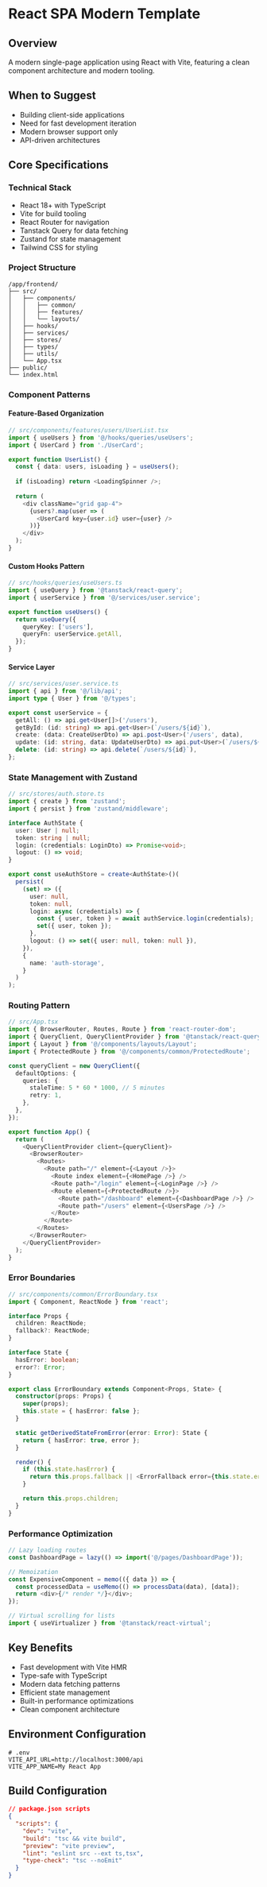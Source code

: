 # React SPA Modern Template

## Overview
A modern single-page application using React with Vite, featuring a clean component architecture and modern tooling.

## When to Suggest
- Building client-side applications
- Need for fast development iteration
- Modern browser support only
- API-driven architectures

## Core Specifications

### Technical Stack
- React 18+ with TypeScript
- Vite for build tooling
- React Router for navigation
- Tanstack Query for data fetching
- Zustand for state management
- Tailwind CSS for styling

### Project Structure
```
/app/frontend/
├── src/
│   ├── components/
│   │   ├── common/
│   │   ├── features/
│   │   └── layouts/
│   ├── hooks/
│   ├── services/
│   ├── stores/
│   ├── types/
│   ├── utils/
│   └── App.tsx
├── public/
└── index.html
```

### Component Patterns

#### Feature-Based Organization
```typescript
// src/components/features/users/UserList.tsx
import { useUsers } from '@/hooks/queries/useUsers';
import { UserCard } from './UserCard';

export function UserList() {
  const { data: users, isLoading } = useUsers();
  
  if (isLoading) return <LoadingSpinner />;
  
  return (
    <div className="grid gap-4">
      {users?.map(user => (
        <UserCard key={user.id} user={user} />
      ))}
    </div>
  );
}
```

#### Custom Hooks Pattern
```typescript
// src/hooks/queries/useUsers.ts
import { useQuery } from '@tanstack/react-query';
import { userService } from '@/services/user.service';

export function useUsers() {
  return useQuery({
    queryKey: ['users'],
    queryFn: userService.getAll,
  });
}
```

#### Service Layer
```typescript
// src/services/user.service.ts
import { api } from '@/lib/api';
import type { User } from '@/types';

export const userService = {
  getAll: () => api.get<User[]>('/users'),
  getById: (id: string) => api.get<User>(`/users/${id}`),
  create: (data: CreateUserDto) => api.post<User>('/users', data),
  update: (id: string, data: UpdateUserDto) => api.put<User>(`/users/${id}`, data),
  delete: (id: string) => api.delete(`/users/${id}`),
};
```

### State Management with Zustand
```typescript
// src/stores/auth.store.ts
import { create } from 'zustand';
import { persist } from 'zustand/middleware';

interface AuthState {
  user: User | null;
  token: string | null;
  login: (credentials: LoginDto) => Promise<void>;
  logout: () => void;
}

export const useAuthStore = create<AuthState>()(
  persist(
    (set) => ({
      user: null,
      token: null,
      login: async (credentials) => {
        const { user, token } = await authService.login(credentials);
        set({ user, token });
      },
      logout: () => set({ user: null, token: null }),
    }),
    {
      name: 'auth-storage',
    }
  )
);
```

### Routing Pattern
```typescript
// src/App.tsx
import { BrowserRouter, Routes, Route } from 'react-router-dom';
import { QueryClient, QueryClientProvider } from '@tanstack/react-query';
import { Layout } from '@/components/layouts/Layout';
import { ProtectedRoute } from '@/components/common/ProtectedRoute';

const queryClient = new QueryClient({
  defaultOptions: {
    queries: {
      staleTime: 5 * 60 * 1000, // 5 minutes
      retry: 1,
    },
  },
});

export function App() {
  return (
    <QueryClientProvider client={queryClient}>
      <BrowserRouter>
        <Routes>
          <Route path="/" element={<Layout />}>
            <Route index element={<HomePage />} />
            <Route path="/login" element={<LoginPage />} />
            <Route element={<ProtectedRoute />}>
              <Route path="/dashboard" element={<DashboardPage />} />
              <Route path="/users" element={<UsersPage />} />
            </Route>
          </Route>
        </Routes>
      </BrowserRouter>
    </QueryClientProvider>
  );
}
```

### Error Boundaries
```typescript
// src/components/common/ErrorBoundary.tsx
import { Component, ReactNode } from 'react';

interface Props {
  children: ReactNode;
  fallback?: ReactNode;
}

interface State {
  hasError: boolean;
  error?: Error;
}

export class ErrorBoundary extends Component<Props, State> {
  constructor(props: Props) {
    super(props);
    this.state = { hasError: false };
  }

  static getDerivedStateFromError(error: Error): State {
    return { hasError: true, error };
  }

  render() {
    if (this.state.hasError) {
      return this.props.fallback || <ErrorFallback error={this.state.error} />;
    }

    return this.props.children;
  }
}
```

### Performance Optimization
```typescript
// Lazy loading routes
const DashboardPage = lazy(() => import('@/pages/DashboardPage'));

// Memoization
const ExpensiveComponent = memo(({ data }) => {
  const processedData = useMemo(() => processData(data), [data]);
  return <div>{/* render */}</div>;
});

// Virtual scrolling for lists
import { useVirtualizer } from '@tanstack/react-virtual';
```

## Key Benefits
- Fast development with Vite HMR
- Type-safe with TypeScript
- Modern data fetching patterns
- Efficient state management
- Built-in performance optimizations
- Clean component architecture

## Environment Configuration
```env
# .env
VITE_API_URL=http://localhost:3000/api
VITE_APP_NAME=My React App
```

## Build Configuration
```json
// package.json scripts
{
  "scripts": {
    "dev": "vite",
    "build": "tsc && vite build",
    "preview": "vite preview",
    "lint": "eslint src --ext ts,tsx",
    "type-check": "tsc --noEmit"
  }
}
```